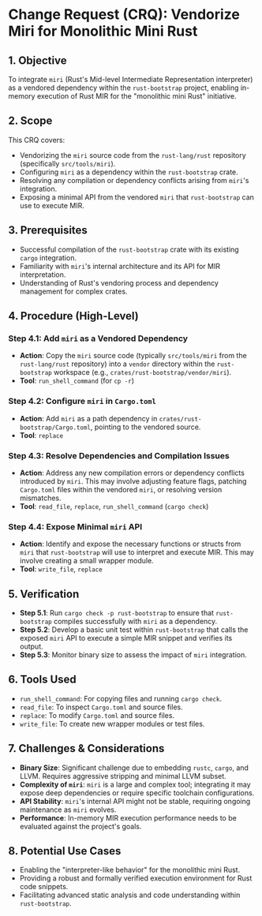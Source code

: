 # Change Request (CRQ): Vendorize Miri for Monolithic Mini Rust

## 1. Objective
To integrate `miri` (Rust's Mid-level Intermediate Representation interpreter) as a vendored dependency within the `rust-bootstrap` project, enabling in-memory execution of Rust MIR for the "monolithic mini Rust" initiative.

## 2. Scope
This CRQ covers:
*   Vendorizing the `miri` source code from the `rust-lang/rust` repository (specifically `src/tools/miri`).
*   Configuring `miri` as a dependency within the `rust-bootstrap` crate.
*   Resolving any compilation or dependency conflicts arising from `miri`'s integration.
*   Exposing a minimal API from the vendored `miri` that `rust-bootstrap` can use to execute MIR.

## 3. Prerequisites
*   Successful compilation of the `rust-bootstrap` crate with its existing `cargo` integration.
*   Familiarity with `miri`'s internal architecture and its API for MIR interpretation.
*   Understanding of Rust's vendoring process and dependency management for complex crates.

## 4. Procedure (High-Level)
### Step 4.1: Add `miri` as a Vendored Dependency
*   **Action**: Copy the `miri` source code (typically `src/tools/miri` from the `rust-lang/rust` repository) into a `vendor` directory within the `rust-bootstrap` workspace (e.g., `crates/rust-bootstrap/vendor/miri`).
*   **Tool**: `run_shell_command` (for `cp -r`)

### Step 4.2: Configure `miri` in `Cargo.toml`
*   **Action**: Add `miri` as a path dependency in `crates/rust-bootstrap/Cargo.toml`, pointing to the vendored source.
*   **Tool**: `replace`

### Step 4.3: Resolve Dependencies and Compilation Issues
*   **Action**: Address any new compilation errors or dependency conflicts introduced by `miri`. This may involve adjusting feature flags, patching `Cargo.toml` files within the vendored `miri`, or resolving version mismatches.
*   **Tool**: `read_file`, `replace`, `run_shell_command` (`cargo check`)

### Step 4.4: Expose Minimal `miri` API
*   **Action**: Identify and expose the necessary functions or structs from `miri` that `rust-bootstrap` will use to interpret and execute MIR. This may involve creating a small wrapper module.
*   **Tool**: `write_file`, `replace`

## 5. Verification
*   **Step 5.1**: Run `cargo check -p rust-bootstrap` to ensure that `rust-bootstrap` compiles successfully with `miri` as a dependency.
*   **Step 5.2**: Develop a basic unit test within `rust-bootstrap` that calls the exposed `miri` API to execute a simple MIR snippet and verifies its output.
*   **Step 5.3**: Monitor binary size to assess the impact of `miri` integration.

## 6. Tools Used
*   `run_shell_command`: For copying files and running `cargo check`.
*   `read_file`: To inspect `Cargo.toml` and source files.
*   `replace`: To modify `Cargo.toml` and source files.
*   `write_file`: To create new wrapper modules or test files.

## 7. Challenges & Considerations
*   **Binary Size**: Significant challenge due to embedding `rustc`, `cargo`, and LLVM. Requires aggressive stripping and minimal LLVM subset.
*   **Complexity of `miri`**: `miri` is a large and complex tool; integrating it may expose deep dependencies or require specific toolchain configurations.
*   **API Stability**: `miri`'s internal API might not be stable, requiring ongoing maintenance as `miri` evolves.
*   **Performance**: In-memory MIR execution performance needs to be evaluated against the project's goals.

## 8. Potential Use Cases
*   Enabling the "interpreter-like behavior" for the monolithic mini Rust.
*   Providing a robust and formally verified execution environment for Rust code snippets.
*   Facilitating advanced static analysis and code understanding within `rust-bootstrap`.
